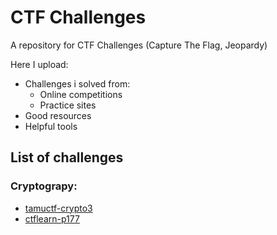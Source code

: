 # CTF Challenges
A repository for CTF Challenges (Capture The Flag, Jeopardy)

Here I upload:
- Challenges i solved from:
	- Online competitions
	- Practice sites
- Good resources
- Helpful tools

## List of challenges
### Cryptograpy:

 - [tamuctf-crypto3](https://github.com/HadiFazelinia/CTF-Challenges/blob/master/cryptography/tamuctf-crypto3.md)
 - [ctflearn-p177](https://github.com/HadiFazelinia/CTF-Challenges/blob/master/cryptography/ctflearn-p177.md)

